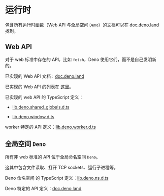 # 运行时

包含所有运行时函数（Web API 与全局空间 `Deno`）的文档可以在 [doc.deno.land](https://doc.deno.land/https/github.com/denoland/deno/releases/latest/download/lib.deno.d.ts) 找到。

## Web API

对于 web 标准中存在的 API，比如 `fetch`，Deno 使用它们，而不是自己发明新的。

已实现的 Web API 文档：[doc.deno.land](https://doc.deno.land/https/raw.githubusercontent.com/denoland/deno/master/cli/dts/lib.deno.shared_globals.d.ts)

已实现的 Web API 的列表在 [这里](https://github.com/denoland/deno/blob/master/cli/rt/README.md)。

已实现的 web API 的 TypeScript 定义：

- [lib.deno.shared_globals.d.ts](https://github.com/denoland/deno/blob/master/cli/dts/lib.deno.shared_globals.d.ts)

- [lib.deno.window.d.ts](https://github.com/denoland/deno/blob/master/cli/dts/lib.deno.window.d.ts)

worker 特定的 API 定义：[lib.deno.worker.d.ts](https://github.com/denoland/deno/blob/master/cli/dts/lib.deno.worker.d.ts)

## 全局空间 `Deno`

所有非 web 标准的 API 位于全局命名空间 `Deno`。

这其中包含文件读取、打开 TCP sockets、运行子进程等。

Deno 命名空间 的 TypeScript 定义：[lib.deno.ns.d.ts](https://github.com/denoland/deno/blob/master/cli/dts/lib.deno.ns.d.ts)

Deno 特定的 API 定义：[doc.deno.land](https://doc.deno.land/https/raw.githubusercontent.com/denoland/deno/master/cli/dts/lib.deno.ns.d.ts)
